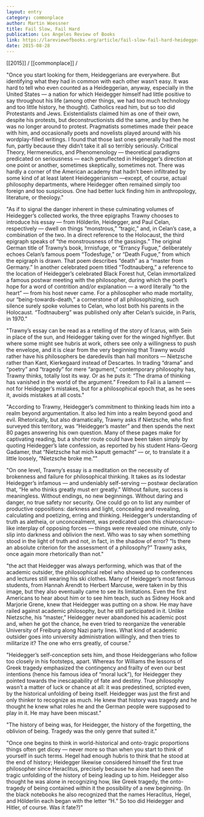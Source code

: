 ```yaml
---
layout: entry
category: commonplace
author: Martin Woessner
title: Fail Slow, Fail Hard
publication: Los Angeles Review of Books
link: https://lareviewofbooks.org/article/fail-slow-fail-hard-heidegger/
date: 2015-08-28
---
```


[[2015]] / [[commonplace]] / 

"Once you start looking for them, Heideggerians are everywhere. But identifying what they had in common with each other wasn’t easy. It was hard to tell who even counted as a Heideggerian, anyway, especially in the United States — a nation for which Heidegger himself had little positive to say throughout his life (among other things, we had too much technology and too little history, he thought). Catholics read him, but so too did Protestants and Jews. Existentialists claimed him as one of their own, despite his protests, but deconstructionists did the same, and by then he was no longer around to protest. Pragmatists sometimes made their peace with him, and occasionally poets and novelists played around with his wordplay-filled writings. I found that those last ones generally had the most fun, partly because they didn’t take it all so terribly seriously. Critical Theory, Hermeneutics, and Phenomenology — theoretical paradigms predicated on seriousness — each genuflected in Heidegger’s direction at one point or another, sometimes skeptically, sometimes not. There was hardly a corner of the American academy that hadn’t been infiltrated by some kind of at least latent Heideggerianism —except, of course, actual philosophy departments, where Heidegger often remained simply too foreign and too suspicious. One had better luck finding him in anthropology, literature, or theology."
 
"As if to signal the danger inherent in these culminating volumes of Heidegger’s collected works, the three epigraphs Trawny chooses to introduce his essay — from Hölderlin, Heidegger, and Paul Celan, respectively — dwell on things “monstrous,” “tragic,” and, in Celan’s case, a combination of the two. In a direct reference to the Holocaust, the third epigraph speaks of “the monstrousness of the gassings.” The original German title of Trawny’s book, Irrnisfuge, or “Errancy Fugue,” deliberately echoes Celan’s famous poem “Todesfuge,” or “Death Fugue,” from which the epigraph is drawn. That poem describes “death” as a “master from Germany.” In another celebrated poem titled “Todtnauberg,” a reference to the location of Heidegger’s celebrated Black Forest hut, Celan immortalized a famous postwar meeting with the philosopher, during which the poet’s hope for a word of contrition and/or explanation — a word literally “to the heart” — from his host never came. For a philosopher who made mortality, our “being-towards-death,” a cornerstone of all philosophizing, such silence surely spoke volumes to Celan, who lost both his parents in the Holocaust. “Todtnauberg” was published only after Celan’s suicide, in Paris, in 1970."

"Trawny’s essay can be read as a retelling of the story of Icarus, with Sein in place of the sun, and Heidegger taking over for the winged highflyer. But where some might see hubris at work, others see only a willingness to push the envelope, and it is clear from the very beginning that Trawny would rather have his philosophers be daredevils than hall monitors — Nietzsche rather than Kant, Kierkegaard instead of Descartes. In trading “drama” and “poetry” and “tragedy” for mere “argument,” contemporary philosophy has, Trawny thinks, totally lost its way. Or as he puts it: “The drama of thinking has vanished in the world of the argument.” Freedom to Fail is a lament — not for Heidegger’s mistakes, but for a philosophical epoch that, as he sees it, avoids mistakes at all costs."

"According to Trawny, Heidegger’s commitment to thinking leads him into a realm beyond argumentation. It also led him into a realm beyond good and evil. Rhetorically, but also dramatically, Trawny asks if Nietzsche, who first surveyed this territory, was “Heidegger’s master” and then spends the next 80 pages answering his own question. Many of these pages make for captivating reading, but a shorter route could have been taken simply by quoting Heidegger’s late confession, as reported by his student Hans-Georg Gadamer, that “Nietzsche hat mich kaputt gemacht” — or, to translate it a little loosely, “Nietzsche broke me.”"

"On one level, Trawny’s essay is a meditation on the necessity of brokenness and failure for philosophical thinking. It takes as its lodestar Heidegger’s infamous — and undeniably self-serving — postwar declaration that, “He who thinks greatly must err greatly.” Without failure, success is meaningless. Without endings, no new beginnings. Without daring and danger, no true safety nor security. One could go on to list any number of productive oppositions: darkness and light, concealing and revealing, calculating and poetizing, erring and thinking. Heidegger’s understanding of truth as aletheia, or unconcealment, was predicated upon this chiaroscuro-like interplay of opposing forces — things were revealed one minute, only to slip into darkness and oblivion the next. Who was to say when something stood in the light of truth and not, in fact, in the shadow of error? “Is there an absolute criterion for the assessment of a philosophy?” Trawny asks, once again more rhetorically than not."

"the act that Heidegger was always performing, which was that of the academic outsider, the philosophical rebel who showed up to conferences and lectures still wearing his ski clothes. Many of Heidegger’s most famous students, from Hannah Arendt to Herbert Marcuse, were taken in by this image, but they also eventually came to see its limitations. Even the first Americans to hear about him or to see him teach, such as Sidney Hook and Marjorie Grene, knew that Heidegger was putting on a show. He may have railed against academic philosophy, but he still participated in it. Unlike Nietzsche, his “master,” Heidegger never abandoned his academic post and, when he got the chance, he even tried to reorganize the venerable University of Freiburg along Nazi party lines. What kind of academic outsider goes into university administration willingly, and then tries to militarize it? The one who errs greatly, of course."

"Heidegger’s self-conception sets him, and those Heideggerians who follow too closely in his footsteps, apart. Whereas for Williams the lessons of Greek tragedy emphasized the contingency and frailty of even our best intentions (hence his famous idea of “moral luck”), for Heidegger they pointed towards the inescapability of fate and destiny. True philosophy wasn’t a matter of luck or chance at all: it was predestined, scripted even, by the historical unfolding of being itself. Heidegger was just the first and only thinker to recognize as much. He knew that history was tragedy and he thought he knew what roles he and the German people were supposed to play in it. He may have been miscast."
 
"The history of being was, for Heidegger, the history of the forgetting, the oblivion of being. Tragedy was the only genre that suited it."

"Once one begins to think in world-historical and onto-tragic proportions things often get dicey — never more so than when you start to think of yourself in such terms. Hegel had enough hubris to think that he stood at the end of history; Heidegger likewise considered himself the first true philosopher since Heraclitus, precisely because he alone had seen the tragic unfolding of the history of being leading up to him. Heidegger also thought he was alone in recognizing how, like Greek tragedy, the onto-tragedy of being contained within it the possibility of a new beginning. (In the black notebooks he also recognized that the names Heraclitus, Hegel, and Hölderlin each began with the letter “H.” So too did Heidegger and Hitler, of course. Was it fate?)"
